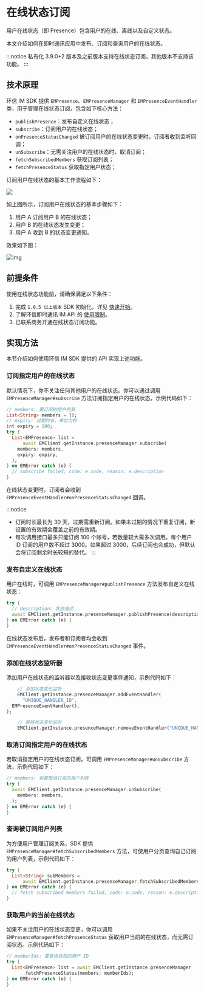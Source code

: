 # 在线状态订阅

<Toc />

用户在线状态（即 Presence）包含用户的在线、离线以及自定义状态。

本文介绍如何在即时通讯应用中发布、订阅和查询用户的在线状态。

:::notice
私有化 3.9.0+2 版本及之前版本支持在线状态订阅，其他版本不支持该功能。
:::

## 技术原理

环信 IM SDK 提供 `EMPresence`、`EMPresenceManager` 和 `EMPresenceEventHandler` 类，用于管理在线状态订阅，包含如下核心方法：

- `publishPresence`：发布自定义在线状态；
- `subscribe`：订阅用户的在线状态；
- `onPresenceStatusChanged` 被订阅用户的在线状态变更时，订阅者收到监听回调；
- `unSubscribe`：无需关注用户的在线状态时，取消订阅；
- `fetchSubscribedMembers` 获取订阅列表；
- `fetchPresenceStatus` 获取指定用户状态；

订阅用户在线状态的基本工作流程如下：

![](@static/images/ios/presence.png)

如上图所示，订阅用户在线状态的基本步骤如下：

1. 用户 A 订阅用户 B 的在线状态；
2. 用户 B 的在线状态发生变更；
3. 用户 A 收到 B 的状态变更通知。

效果如下图：

![img](@static/images/ios/status.png)

## 前提条件

使用在线状态功能前，请确保满足以下条件：

1. 完成 `1.0.5 以上版本` SDK 初始化，详见 [快速开始](quickstart.html)。
2. 了解环信即时通讯 IM API 的 [使用限制](/product/limitation.html)。
3. 已联系商务开通在线状态订阅功能。

## 实现方法

本节介绍如何使用环信 IM SDK 提供的 API 实现上述功能。

### 订阅指定用户的在线状态

默认情况下，你不关注任何其他用户的在线状态。你可以通过调用 `EMPresenceManager#subscribe` 方法订阅指定用户的在线状态，示例代码如下：

```dart
// members: 要订阅的用户列表
List<String> members = [];
// expiry: 过期时长，单位为秒
int expiry = 100;
try {
  List<EMPresence> list =
      await EMClient.getInstance.presenceManager.subscribe(
    members: members,
    expiry: expiry,
  );
} on EMError catch (e) {
  // subscribe failed, code: e.code, reason: e.description
}
```

在线状态变更时，订阅者会收到 `EMPresenceEventHandler#onPresenceStatusChanged` 回调。

:::notice
- 订阅时长最长为 30 天，过期需重新订阅。如果未过期的情况下重复订阅，新设置的有效期会覆盖之前的有效期。
- 每次调用接口最多只能订阅 100 个账号，若数量较大需多次调用。每个用户 ID 订阅的用户数不超过 3000。如果超过 3000，后续订阅也会成功，但默认会将订阅剩余时长较短的替代。
:::

### 发布自定义在线状态

用户在线时，可调用 `EMPresenceManager#publishPresence` 方法发布自定义在线状态：

```dart
try {
  // description: 状态描述
  await EMClient.getInstance.presenceManager.publishPresence(description);
} on EMError catch (e) {
}
```

在线状态发布后，发布者和订阅者均会收到 `EMPresenceEventHandler#onPresenceStatusChanged` 事件。

### 添加在线状态监听器

添加用户在线状态的监听器以及接收状态变更事件通知，示例代码如下：

```dart
    // 添加状态变化监听
    EMClient.getInstance.presenceManager.addEventHandler(
      "UNIQUE_HANDLER_ID",
  EMPresenceEventHandler(),
);

    // 移除状态变化监听
    EMClient.getInstance.presenceManager.removeEventHandler("UNIQUE_HANDLER_ID");
```

### 取消订阅指定用户的在线状态

若取消指定用户的在线状态订阅，可调用 `EMPresenceManager#unSubscribe` 方法，示例代码如下：

```dart
// members: 将要取消订阅的用户列表
try {
  await EMClient.getInstance.presenceManager.unSubscribe(
    members: members,
  );
} on EMError catch (e) {
}
```

### 查询被订阅用户列表

为方便用户管理订阅关系，SDK 提供 `EMPresenceManager#fetchSubscribedMembers` 方法，可使用户分页查询自己订阅的用户列表，示例代码如下：

```dart
try {
  List<String> subMembers =
      await EMClient.getInstance.presenceManager.fetchSubscribedMembers();
} on EMError catch (e) {
  // fetch subscribed members failed, code: e.code, reason: e.description
}
```

### 获取用户的当前在线状态

如果不关注用户的在线状态变更，你可以调用 `EMPresenceManager#fetchPresenceStatus` 获取用户当前的在线状态，而无需订阅状态。示例代码如下：

```dart
// memberIds: 要查询状态的用户 ID
try {
  List<EMPresence> list = await EMClient.getInstance.presenceManager
      .fetchPresenceStatus(members: memberIds);
} on EMError catch (e) {
}
```